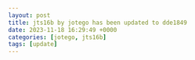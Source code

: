 ```yaml
---
layout: post
title: jts16b by jotego has been updated to dde1849
date: 2023-11-18 16:29:49 +0000
categories: [jotego, jts16b]
tags: [update]
---
```


